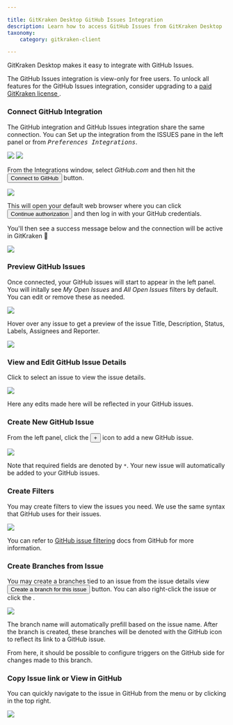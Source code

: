 ```yaml
---

title: GitKraken Desktop GitHub Issues Integration
description: Learn how to access GitHub Issues from GitKraken Desktop
taxonomy:
    category: gitkraken-client

---
```


GitKraken Desktop makes it easy to integrate with GitHub Issues.

<div class='callout callout--basic'>
    <p>The GitHub Issues integration is view-only for free users. To unlock all features for the GitHub Issues integration, consider upgrading to a <a href="https://gitkraken.com/pricing"> paid GitKraken license </a>. </p>
</div>

### Connect GitHub Integration

The GitHub integration and GitHub Issues integration share the same connection. You can Set up the integration from the ISSUES pane in the left panel or from <kbd><i>Preferences   <i class='fa fa-caret-right'></i>   Integrations</i></kbd>.

<img src="/wp-content/uploads/connect-github-issues.png" srcset="/wp-content/uploads/connect-github-issues@2x.png" class="img-bordered img-responsive center">

<img src='/wp-content/uploads/preferences.png' class='center img-bordered'>

From the Integrations window, select _GitHub.com_ and then hit the <button class='button button--success button--ui button--nolink'>Connect to GitHub</button> button.

<img src="/wp-content/uploads/preferences-authentication.png" srcset="/wp-content/uploads/preferences-authentication@2x.png 2x" class="img-responsive center img-bordered">

This will open your default web browser where you can click <button class='button button--success button--ui button--nolink'>Continue authorization</button> and then log in with your GitHub credentials.

You'll then see a success message below and the connection will be active in GitKraken 🎉

<img src="/wp-content/uploads/github-success-1.png" srcset="/wp-content/uploads/github-success-1@2x.png 2x" class="img-responsive center img-bordered">


### Preview GitHub Issues

Once connected, your GitHub issues will start to appear in the left panel. You will initally see  _My Open Issues_ and _All Open Issues_ filters by default. You can edit or remove these as needed.

<img src="/wp-content/uploads/issues-panel-github-issues.png" srcset="/wp-content/uploads/issues-panel-github-issues@2x.png" class="img-bordered img-responsive center">

Hover over any issue to get a preview of the issue Title, Description, Status, Labels, Assignees and Reporter.

<img src="/wp-content/uploads/issues-preview-github-issues.png" srcset="/wp-content/uploads/issues-preview-github-issues@2x.png" class="img-bordered img-responsive center">

### View and Edit GitHub Issue Details

Click to select an issue to view the issue details.

<img src="/wp-content/uploads/github-details-github-issues.gif" class="img-bordered img-responsive center">

Here any edits made here will be reflected in your GitHub issues.

### Create New GitHub Issue

From the left panel, click the <button class='button button--success button--ui button--nolink'>+</button> icon to add a new GitHub issue.

<img src="/wp-content/uploads/new-issue-github-issues.png" srcset="/wp-content/uploads/new-issue-github-issues@2x.png" class="img-bordered img-responsive center">

Note that required fields are denoted by `*`. Your new issue will automatically be added to your GitHub issues.

### Create Filters

You may create filters to view the issues you need. We use the same syntax that GitHub uses for their issues.

<img src="/wp-content/uploads/new-filter-github-issues.png" srcset="/wp-content/uploads/new-filter-github-issues@2x.png" class="img-bordered img-responsive center">

You can refer to [GitHub issue filtering](https://docs.github.com/en/github/searching-for-information-on-github/searching-issues-and-pull-requests) docs from GitHub for more information.

### Create Branches from Issue

You may create a branches tied to an issue from the issue details view <button class='button button--success button--ui button--nolink'>Create a branch for this issue</button> button. You can also right-click the issue or click the <kbd> <i class="fa fa-ellipsis-v"></i> </kbd>.

<img src="/wp-content/uploads/create-branch-github-issues.png" srcset="/wp-content/uploads/create-branch-github-issues@2x.png" class="img-bordered img-responsive center">

The branch name will automatically prefill based on the issue name. After the branch is created, these branches will be denoted with the GitHub icon to reflect its link to a GitHub issue.

From here, it should be possible to configure triggers on the GitHub side for changes made to this branch.

### Copy Issue link or View in GitHub

You can quickly navigate to the issue in GitHub from the <kbd> <i class="fa fa-ellipsis-v"></i> </kbd> menu or by clicking <i class="fa fa-external-link" aria-hidden="true"></i> in the top right.

<img src="/wp-content/uploads/view-issue-github-issues.png" srcset="/wp-content/uploads/view-issue-github-issues@2x.png" class="img-bordered img-responsive center">


